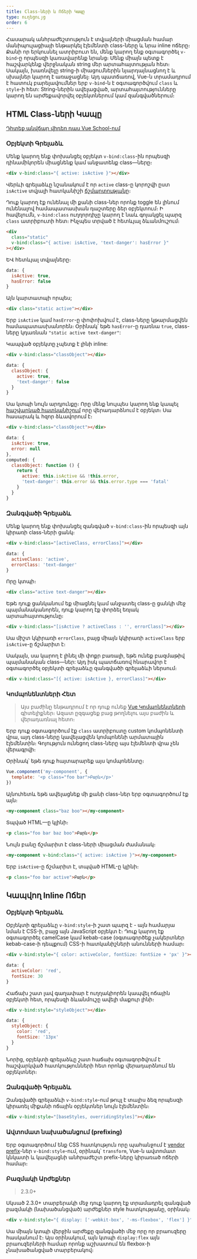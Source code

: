```yaml
---
title: Class-ների և Ոճերի Կապը
type: ուղեցույց
order: 6
---
```


Հասարակ անհրաժեշտություն է տվյալների միացման համար մանիպուլացիայի ենթարկել էլեմենտի class-ները և նրա inline ոճերը։ Քանի որ երկուսնել ատրիբուտ են, մենք կարող ենք օգտագործել `v-bind`-ը որպեսզի կառավարենք նրանց։ Մենք միայն պետք է հաշվարկենք վերջնական string մեր արտահայտության հետ։ Սակայն, խառնվելը string-ի միացումներին նյարդայնացնող է և սխալներ կարող է առաջացնել։ Այդ պատճառով, Vue-ն տրամադրում է հատուկ բարելավումներ երբ `v-bind`-ն է օգտագործվում `class` և `style`-ի հետ: String-ներին ավելացված, արտահայտությունները կարող են արժեքավորվել օբյեկտներում կամ զանգվածներում։

## HTML Class-ների Կապը
<div class="vueschool"><a href="https://vueschool.io/lessons/vuejs-dynamic-classes?friend=vuejs" target="_blank" rel="sponsored noopener" title="Free Vue.js Dynamic Classes Lesson">Դիտեք անվճար վիդեո դաս Vue School-ում</a></div>

### Օբյեկտի Գրելաձև

Մենք կարող ենք փոխանցել օբյեկտ `v-bind:class`-ին որպեսզի դինամիկորեն միացնենք կամ անջատենք class—ները։

``` html
<div v-bind:class="{ active: isActive }"></div>
```

Վերևի գրելաձևը նշանակում է որ `active` class-ը կորոշվի ըստ `isActive` տվյալի հատկանիշի [ճշմարտությանը](https://developer.mozilla.org/en-US/docs/Glossary/Truthy)։

Դուք կարող էք ունենալ մի քանի class-ներ որոնք toggle են լինում ունենալով համապատասխան դաշտերը ձեր օբյեկտում։ Ի հավելումն, `v-bind:class` ուղղորդիչը կարող է նաև գոյակցել պարզ `class` ատրիբուտի հետ։ Ինչպես տրված է հետևյալ ձևանմուշում։

``` html
<div
  class="static"
  v-bind:class="{ active: isActive, 'text-danger': hasError }"
></div>
```

ԵՎ հետևյալ տվյալները։

``` js
data: {
  isActive: true,
  hasError: false
}
```

Այն կարտատպի որպես;

``` html
<div class="static active"></div>
```

Երբ `isActive` կամ `hasError`-ը փոփոխվում է, class-ները կթարմացվեն համապատասխանորեն։ Օրինակ՝ եթե `hasError`-ը դառնա `true`, class-ները կդառնան `"static active text-danger"`:

Կապված օբյեկտը չպետք է լինի inline:

``` html
<div v-bind:class="classObject"></div>
```
``` js
data: {
  classObject: {
    active: true,
    'text-danger': false
  }
}
```

Սա կտպի նույն արդյունքը։ Որը մենք նույպես կարող ենք կապել [հաշվարկած հատկանիշում](computed.html) որը վերադարձնում է օբյեկտ։ Սա հասարակ և հզոր ձևավորում է։

``` html
<div v-bind:class="classObject"></div>
```
``` js
data: {
  isActive: true,
  error: null
},
computed: {
  classObject: function () {
    return {
      active: this.isActive && !this.error,
      'text-danger': this.error && this.error.type === 'fatal'
    }
  }
}
```

### Զանգվածի Գրելաձև

Մենք կարող ենք փոխանցել զանգված `v-bind:class`-ին որպեսզի այն կիրառի class-ների ցանկ։

``` html
<div v-bind:class="[activeClass, errorClass]"></div>
```
``` js
data: {
  activeClass: 'active',
  errorClass: 'text-danger'
}
```

Որը կտպի։

``` html
<div class="active text-danger"></div>
```

Եթե դուք ցանկանում եք միացնել կամ անջատել class-ը ցանկի մեջ պայմանականորեն, դուք կարող էք փորձել եռյակ արտահայտությունը։

``` html
<div v-bind:class="[isActive ? activeClass : '', errorClass]"></div>
```

Սա միշտ կկիրառի `errorClass`, բայց միայն կկիրառի `activeClass` երբ `isActive`-ը ճշմարիտ է։

Սակայն, սա կարող է լինել մի փոքր բառալի, եթե ունեք բազմաթիվ պայմանական class—ներ: Այդ իսկ պատճառով հնարավոր է օգտագործել օբյեկտի գրելաձևը զանգվածի գրելաձևի ներսում։

``` html
<div v-bind:class="[{ active: isActive }, errorClass]"></div>
```

### Կոմպոնենտների Հետ

> Այս բաժինը ենթադրում է որ դուք ունեք [Vue Կոմպոնենտների](components.html) գիտելիքներ։ Ազատ ըզգացեք բաց թողնելու այս բաժին և վերադառնալ հետո։

Երբ դուք օգտագործում էք `class` ատրիբուտը custom կոմպոնենտի վրա, այդ class-ները կավելացվեն կոմպոնենի արմատային էլեմենտին։ Գոյություն ունեցող class-ները այս էլեմենտի վրա չեն վերագրվի։

Օրինակ՝ եթե դուք հայտարարեք այս կոմպոնենտը։

``` js
Vue.component('my-component', {
  template: '<p class="foo bar">Բարև</p>'
})
```

Այնուհետև եթե ավելացնեք մի քանի class-ներ երբ օգտագործում էք այն։

``` html
<my-component class="baz boo"></my-component>
```

Տպված HTML—ը կլինի։

``` html
<p class="foo bar baz boo">Բարև</p>
```

Նույն բանը ճշմարիտ է class-ների միացման ժամանակ։

``` html
<my-component v-bind:class="{ active: isActive }"></my-component>
```

Երբ `isActive`-ը ճշմարիտ է, տպված HTML-ը կլինի։ 

``` html
<p class="foo bar active">Բարև</p>
```

## Կապվող Inline Ոճեր

### Օբյեկտի Գրելաձև 

Օբյեկտի գրելաձևը `v-bind:style`-ի շատ պարզ է - այն համարյա նման է CSS-ի, բայց այն JavaScript օբյեկտ է։ Դուք կարող էք օգտագործել camelCase կամ kebab-case (օգտագործեք չակերտներ kebab-case-ի դեպքում) CSS-ի հատկանիշների անունների համար։

``` html
<div v-bind:style="{ color: activeColor, fontSize: fontSize + 'px' }"></div>
```
``` js
data: {
  activeColor: 'red',
  fontSize: 30
}
```

Հաճախ շատ լավ գաղափար է ուղղակիորեն կապվել ոճային օբյեկտի հետ, որպեսզի ձևանմուշը ավելի մաքուր լինի։

``` html
<div v-bind:style="styleObject"></div>
```
``` js
data: {
  styleObject: {
    color: 'red',
    fontSize: '13px'
  }
}
```

Նորից, օբյեկտի գրելաձևը շատ հաճախ օգտագործվում է հաշվարկված հատկությունների հետ որոնք վերադարձնում են օբյեկտներ։

### Զանգվածի Գրելաձև

Զանգվածի գրելաձևի `v-bind:style`-ում թույլ է տալիս ձեզ որպեսզի կիրառել միքանի ոճային օբյեկտներ նույն էլեմենտին։

``` html
<div v-bind:style="[baseStyles, overridingStyles]"></div>
```

### Ավտոմատ նախածանցում (prefixing)

Երբ օգտագործում ենք CSS հատկություն որը պահանջում է [vendor prefix](https://developer.mozilla.org/en-US/docs/Glossary/Vendor_Prefix)-ներ `v-bind:style`-ում, օրինակ՝ `transform`, Vue-ն ավտոմատ կնկատի և կավելացնի անհրաժեշտ prefix-ները կիրառած ոճերի համար։

### Բազմակի Արժեքներ

> 2.3.0+

Սկսած 2.3.0+ տարբերակի մեջ դուք կարող էք տրամադրել զանգված բազմակի (նախածանցված) արժեքներ style հատկությանը, օրինակ։

``` html
<div v-bind:style="{ display: ['-webkit-box', '-ms-flexbox', 'flex'] }"></div>
```

Սա միայն կտպի վերջին արժեքը զանգվածի մեջ որը որ բրաուզերը հասկանում է։ Այս օրինակում, այն կտպի `display:flex` այն բրաուզերների համար որոնք աշխատում են flexbox-ի չնախածանցված տարբերակով։

